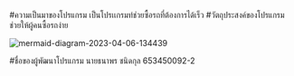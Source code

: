 #ความเป็นมาของโปรแกรม
เป็นโปรเเกรมท่ช่วยซื้อรถที่ต้องการได้เร็ว 
#วัตถุประสงค์ของโปรแกรม
ช่วยให้ผู้คนซื้อรถง่าย

![mermaid-diagram-2023-04-06-134439](https://user-images.githubusercontent.com/119285762/230295327-e39ac283-b8c7-439c-a995-235f344f22b6.png)



#ชื่อของผู้พัฒนาโปรแกรม
นายธนาพร ชนิดกุล 653450092-2
